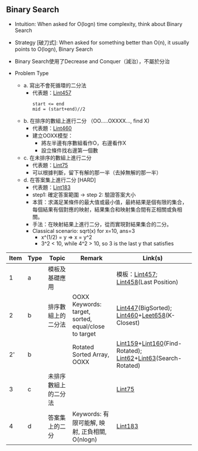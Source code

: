 ## Binary Search
  - Intuition: When asked for O(logn) time complexity, think about Binary Search
  - Strategy [破刀式]: When asked for something better than O(n), it usually points to O(logn), Binary Search
  - Binary Search使用了Decrease and Conquer（減治），不屬於分治
  
  - Problem Type
    - a. 寫出不會死循環的二分法 
      - 代表題：[Lint457](https://github.com/chkao831/Algo_learning_notes/blob/main/BinarySearch/LintCode_457_Classical-Binary-Search.md)
        ```
        start <= end
        mid = (start+end)//2
        ```
    - b. 在排序的數組上進行二分 （OO.....OXXXX..., find X) 
      - 代表題：[Lint460](https://github.com/chkao831/Algo_learning_notes/blob/main/BinarySearch/LintCode_460_Find-K-Closest-Elements.md)
      - 建立OOXX模型：
        - 將左半邊有序數組看作O，右邊看作X
        - 設立條件找右邊第一個數
    - c. 在未排序的數組上進行二分
      - 代表題：[Lint75](https://github.com/chkao831/Algo_learning_notes/blob/main/BinarySearch/LintCode_75_Find-Peak-Element.md)
      - 可以根據判斷，留下有解的那一半（去掉無解的那一半） 
    - d. 在答案集上進行二分 [HARD]
      - 代表題：[Lint183](https://github.com/chkao831/Algo_learning_notes/blob/main/BinarySearch/LintCode_183_Wood-Cut.md)
      - step1: 確定答案範圍 -> step 2: 驗證答案大小
      - 本質：求滿足某條件的最大值或最小值，最終結果是個有限的集合，每個結果有個對應的映射，結果集合和映射集合間有正相關或負相關。
      - 手法：在映射結果上進行二分，從而實現對結果集合的二分。
      - Classical scenario: sqrt(x) for x=10, ans=3
        - x^(1/2) = y => x = y^2
        - 3^2 < 10, while 4^2 > 10, so 3 is the last y that satisfies
            
| Item | Type | Topic | Remark | Link(s) |
|  ----  |  ----  | ----  | ----  | ----  |
| 1 | a | 模板及基礎應用 |  | 模板：[Lint457](https://github.com/chkao831/Algo_learning_notes/blob/main/BinarySearch/LintCode_457_Classical-Binary-Search.md); <br/> [Lint458](https://github.com/chkao831/Algo_learning_notes/blob/main/BinarySearch/LintCode_458_Last-Position-of-Target.md)(Last Position) |
| 2 | b | 排序數組上的二分法 | OOXX<br/>Keywords: target, sorted, equal/close to target | [Lint447](https://github.com/chkao831/Algo_learning_notes/blob/main/BinarySearch/LintCode_447_Search-in-a-Big-Sorted-Array.md)(BigSorted); [Lint460](https://github.com/chkao831/Algo_learning_notes/blob/main/BinarySearch/LintCode_460_Find-K-Closest-Elements.md)+[Leet658](https://github.com/chkao831/Algo_learning_notes/blob/main/BinarySearch/LeetCode_658_Find-K-Closest-Elements.md)(K-Closest) |
| 2' | b |  | Rotated Sorted Array, OOXX | [Lint159](https://github.com/chkao831/Algo_learning_notes/blob/main/BinarySearch/LintCode_159_Find-Minimum-in-Rotated-Sorted-Array.md)+[Lint160](https://github.com/chkao831/Algo_learning_notes/blob/main/BinarySearch/LintCode_160_Find-Minimum-in-Rotated-Sorted-Array-II.md)(Find-Rotated); [Lint62](https://github.com/chkao831/Algo_learning_notes/blob/main/BinarySearch/LintCode_62_Search-in-Rotated-Sorted-Array.md)+[Lint63](https://github.com/chkao831/Algo_learning_notes/blob/main/BinarySearch/LintCode_63_Search-in-Rotated-Sorted-Array-II.md)(Search-Rotated) |
 | 3 | c | 未排序數組上的二分法 |  | [Lint75](https://github.com/chkao831/Algo_learning_notes/blob/main/BinarySearch/LintCode_75_Find-Peak-Element.md) |
 | 4 | d | 答案集上的二分 | Keywords: 有限可能解, 映射, 正負相關, O(nlogn) | [Lint183](https://github.com/chkao831/Algo_learning_notes/blob/main/BinarySearch/LintCode_183_Wood-Cut.md) | 
